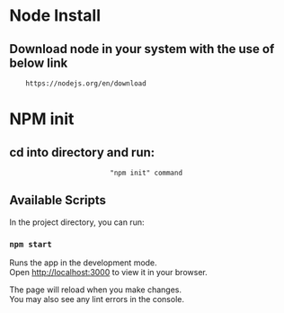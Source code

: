 # Node Install
  ## Download node in your system with the use of below link
        https://nodejs.org/en/download

# NPM init
  ## cd into directory and run:
                             "npm init" command

## Available Scripts

In the project directory, you can run:

### `npm start`

Runs the app in the development mode.\
Open [http://localhost:3000](http://localhost:3000) to view it in your browser.

The page will reload when you make changes.\
You may also see any lint errors in the console.

